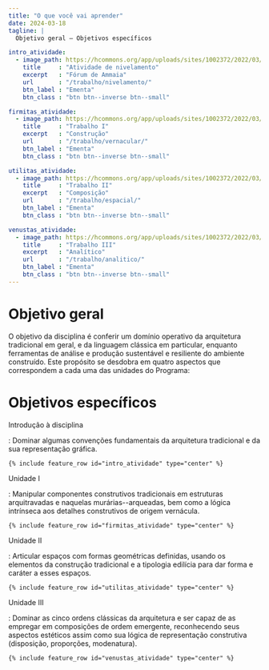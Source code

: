 ```yaml
---
title: "O que você vai aprender"
date: 2024-03-18
tagline: |
  Objetivo geral – Objetivos específicos

intro_atividade:
  - image_path: https://hcommons.org/app/uploads/sites/1002372/2022/03/640px-Киргизские_кибитки_на_реке_Чу-crop.jpg
    title     : "Atividade de nivelamento"
    excerpt   : "Fórum de Ammaia"
    url       : "/trabalho/nivelamento/"
    btn_label : "Ementa"
    btn_class : "btn btn--inverse btn--small"

firmitas_atividade:
  - image_path: https://hcommons.org/app/uploads/sites/1002372/2022/03/640px-Johan_Christian_Dahl_-_View_of_Hjelle_in_Valdres_-_NG.M.00426-021_-_National_Museum_of_Art_Architecture_and_Design-crop.jpg
    title     : "Trabalho I"
    excerpt   : "Construção"
    url       : "/trabalho/vernacular/"
    btn_label : "Ementa"
    btn_class : "btn btn--inverse btn--small"

utilitas_atividade:
  - image_path: https://hcommons.org/app/uploads/sites/1002372/2022/03/640px-hagia_sophia-29a_Coupe_longitudinale_et_vue_sur_latrium-crop.jpg
    title     : "Trabalho II"
    excerpt   : "Composição"
    url       : "/trabalho/espacial/"
    btn_label : "Ementa"
    btn_class : "btn btn--inverse btn--small"

venustas_atividade:
  - image_path: https://hcommons.org/app/uploads/sites/1002372/2022/03/analytique-crop.jpg
    title     : "Trabalho III"
    excerpt   : "Analítico"
    url       : "/trabalho/analitico/"
    btn_label : "Ementa"
    btn_class : "btn btn--inverse btn--small"
---
```


# Objetivo geral #

O objetivo da disciplina é conferir um domínio operativo da arquitetura
tradicional em geral, e da linguagem clássica em particular, enquanto
ferramentas de análise e produção sustentável e resiliente do ambiente
construído. Este propósito se desdobra em quatro aspectos que
correspondem a cada uma das unidades do Programa:

# Objetivos específicos #

Introdução à disciplina

: Dominar algumas convenções fundamentais da arquitetura tradicional e
  da sua representação gráfica.

```{=html}
{% include feature_row id="intro_atividade" type="center" %}
```

Unidade I

: Manipular componentes construtivos tradicionais em estruturas
  arquitravadas e naquelas murárias--arqueadas, bem como a lógica
  intrínseca aos detalhes construtivos de origem vernácula.

```{=html}
{% include feature_row id="firmitas_atividade" type="center" %}
```


Unidade II

: Articular espaços com formas geométricas definidas, usando os
  elementos da construção tradicional e a tipologia edilícia para
  dar forma e caráter a esses espaços.

```{=html}
{% include feature_row id="utilitas_atividade" type="center" %}
```


Unidade III

: Dominar as cinco ordens clássicas da arquitetura e ser capaz de as
  empregar em composições de ordem emergente, reconhecendo seus
  aspectos estéticos assim como sua lógica de representação
  construtiva (disposição, proporções, modenatura).

```{=html}
{% include feature_row id="venustas_atividade" type="center" %}
```

